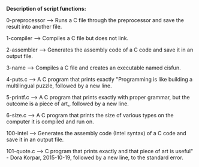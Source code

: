 **Description of script functions:**

0-preprocessor --> Runs a C file through the preprocessor and save the result into another file.

1-compiler --> Compiles a C file but does not link.

2-assembler --> Generates the assembly code of a C code and save it in an output file.

3-name --> Compiles a C file and creates an executable named cisfun.

4-puts.c --> A C program that prints exactly "Programming is like building a multilingual puzzle, followed by a new line.

5-printf.c --> A C program that prints exactly with proper grammar, but the outcome is a piece of art,, followed by a new line.

6-size.c --> A C program that prints the size of various types on the computer it is compiled and run on.

100-intel --> Generates the assembly code (Intel syntax) of a C code and save it in an output file.

101-quote.c --> C program that prints exactly and that piece of art is useful" - Dora Korpar, 2015-10-19, followed by a new line, to the standard error.
